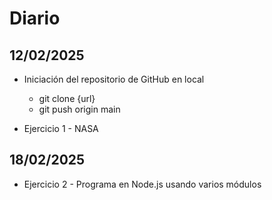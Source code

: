 # Diario

## 12/02/2025

-   Iniciación del repositorio de GitHub en local

    -   git clone {url}
    -   git push origin main

-   Ejercicio 1 - NASA

## 18/02/2025

-   Ejercicio 2 - Programa en Node.js usando varios módulos
